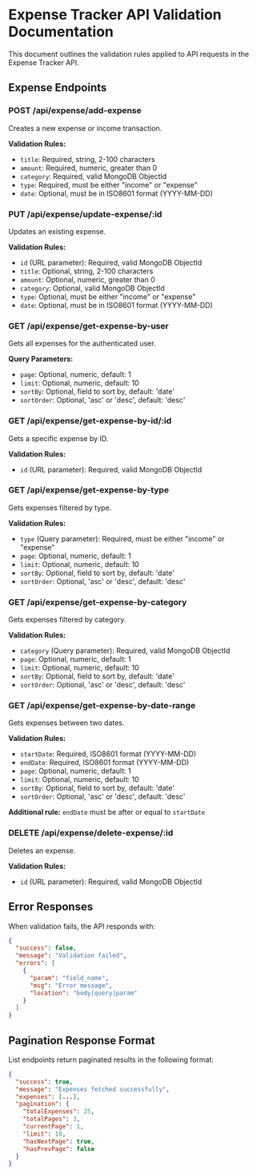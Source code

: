 # Expense Tracker API Validation Documentation

This document outlines the validation rules applied to API requests in the Expense Tracker API.

## Expense Endpoints

### POST /api/expense/add-expense

Creates a new expense or income transaction.

**Validation Rules:**
- `title`: Required, string, 2-100 characters
- `amount`: Required, numeric, greater than 0
- `category`: Required, valid MongoDB ObjectId
- `type`: Required, must be either "income" or "expense"
- `date`: Optional, must be in ISO8601 format (YYYY-MM-DD)

### PUT /api/expense/update-expense/:id

Updates an existing expense.

**Validation Rules:**
- `id` (URL parameter): Required, valid MongoDB ObjectId
- `title`: Optional, string, 2-100 characters
- `amount`: Optional, numeric, greater than 0
- `category`: Optional, valid MongoDB ObjectId
- `type`: Optional, must be either "income" or "expense"
- `date`: Optional, must be in ISO8601 format (YYYY-MM-DD)

### GET /api/expense/get-expense-by-user

Gets all expenses for the authenticated user.

**Query Parameters:**
- `page`: Optional, numeric, default: 1
- `limit`: Optional, numeric, default: 10
- `sortBy`: Optional, field to sort by, default: 'date'
- `sortOrder`: Optional, 'asc' or 'desc', default: 'desc'

### GET /api/expense/get-expense-by-id/:id

Gets a specific expense by ID.

**Validation Rules:**
- `id` (URL parameter): Required, valid MongoDB ObjectId

### GET /api/expense/get-expense-by-type

Gets expenses filtered by type.

**Validation Rules:**
- `type` (Query parameter): Required, must be either "income" or "expense"
- `page`: Optional, numeric, default: 1
- `limit`: Optional, numeric, default: 10
- `sortBy`: Optional, field to sort by, default: 'date'
- `sortOrder`: Optional, 'asc' or 'desc', default: 'desc'

### GET /api/expense/get-expense-by-category

Gets expenses filtered by category.

**Validation Rules:**
- `category` (Query parameter): Required, valid MongoDB ObjectId
- `page`: Optional, numeric, default: 1
- `limit`: Optional, numeric, default: 10
- `sortBy`: Optional, field to sort by, default: 'date'
- `sortOrder`: Optional, 'asc' or 'desc', default: 'desc'

### GET /api/expense/get-expense-by-date-range

Gets expenses between two dates.

**Validation Rules:**
- `startDate`: Required, ISO8601 format (YYYY-MM-DD)
- `endDate`: Required, ISO8601 format (YYYY-MM-DD)
- `page`: Optional, numeric, default: 1
- `limit`: Optional, numeric, default: 10
- `sortBy`: Optional, field to sort by, default: 'date'
- `sortOrder`: Optional, 'asc' or 'desc', default: 'desc'

**Additional rule:** `endDate` must be after or equal to `startDate`

### DELETE /api/expense/delete-expense/:id

Deletes an expense.

**Validation Rules:**
- `id` (URL parameter): Required, valid MongoDB ObjectId

## Error Responses

When validation fails, the API responds with:

```json
{
  "success": false,
  "message": "Validation failed",
  "errors": [
    {
      "param": "field_name",
      "msg": "Error message",
      "location": "body|query|param"
    }
  ]
}
```

## Pagination Response Format

List endpoints return paginated results in the following format:

```json
{
  "success": true,
  "message": "Expenses fetched successfully",
  "expenses": [...],
  "pagination": {
    "totalExpenses": 25,
    "totalPages": 3,
    "currentPage": 1,
    "limit": 10,
    "hasNextPage": true,
    "hasPrevPage": false
  }
}
``` 